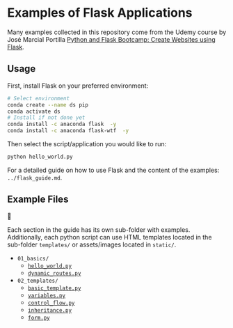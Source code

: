 # Examples of Flask Applications

Many examples collected in this repository come from the Udemy course by José Marcial Portilla [Python and Flask Bootcamp: Create Websites using Flask](https://www.udemy.com/course/python-and-flask-bootcamp-create-websites-using-flask).

## Usage

First, install Flask on your preferred environment:

```bash
# Select environment
conda create --name ds pip
conda activate ds
# Install if not done yet
conda install -c anaconda flask  -y
conda install -c anaconda flask-wtf  -y
```

Then select the script/application you would like to run:

```bash
python hello_world.py
```

For a detailed guide on how to use Flask and the content of the examples: `../flask_guide.md`.

## Example Files

:construction:

Each section in the guide has its own sub-folder with examples. Additionally, each python script can use HTML templates located in the sub-folder `templates/` or assets/images located in `static/`.

- `01_basics/`
	- [`hello_world.py`](./01_basics/hello_world.py)
	- [`dynamic_routes.py`](./01_basics/dynamic_routes.py)
- `02_templates/`
	- [`basic_template.py`](./02_templates/basic_template.py)
	- [`variables.py`](./02_templates/variables.py)	
	- [`control_flow.py`](./02_templates/control_flow.py)
	- [`inheritance.py`](./02_templates/inheritance.py)
	- [`form.py`](./02_templates/form.py)
